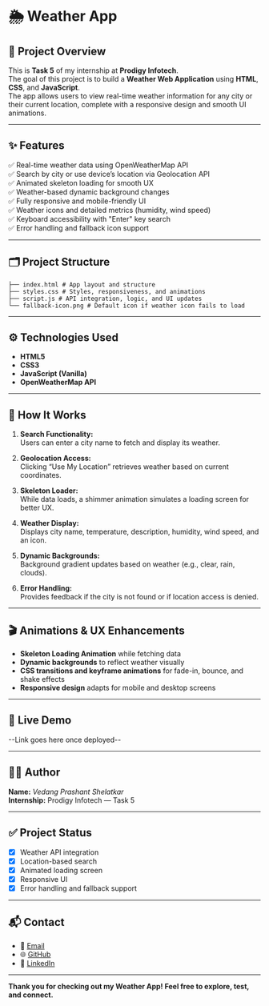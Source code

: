 # 🌦️ Weather App

## 📌 Project Overview

This is **Task 5** of my internship at **Prodigy Infotech**.  
The goal of this project is to build a **Weather Web Application** using **HTML**, **CSS**, and **JavaScript**.  
The app allows users to view real-time weather information for any city or their current location, complete with a responsive design and smooth UI animations.

---

## ✨ Features

✅ Real-time weather data using OpenWeatherMap API  
✅ Search by city or use device’s location via Geolocation API  
✅ Animated skeleton loading for smooth UX  
✅ Weather-based dynamic background changes  
✅ Fully responsive and mobile-friendly UI  
✅ Weather icons and detailed metrics (humidity, wind speed)  
✅ Keyboard accessibility with "Enter" key search  
✅ Error handling and fallback icon support

---

## 🗂️ Project Structure
```
├── index.html # App layout and structure
├── styles.css # Styles, responsiveness, and animations
├── script.js # API integration, logic, and UI updates
└── fallback-icon.png # Default icon if weather icon fails to load
```
---

## ⚙️ Technologies Used

- **HTML5**  
- **CSS3**  
- **JavaScript (Vanilla)**  
- **OpenWeatherMap API**  

---

## 📖 How It Works

1. **Search Functionality:**  
   Users can enter a city name to fetch and display its weather.

2. **Geolocation Access:**  
   Clicking “Use My Location” retrieves weather based on current coordinates.

3. **Skeleton Loader:**  
   While data loads, a shimmer animation simulates a loading screen for better UX.

4. **Weather Display:**  
   Displays city name, temperature, description, humidity, wind speed, and an icon.

5. **Dynamic Backgrounds:**  
   Background gradient updates based on weather (e.g., clear, rain, clouds).

6. **Error Handling:**  
   Provides feedback if the city is not found or if location access is denied.

---

## 🎬 Animations & UX Enhancements

- **Skeleton Loading Animation** while fetching data  
- **Dynamic backgrounds** to reflect weather visually  
- **CSS transitions and keyframe animations** for fade-in, bounce, and shake effects  
- **Responsive design** adapts for mobile and desktop screens  

---

## 🚀 Live Demo

--Link goes here once deployed--

---

## 🧑‍💻 Author

**Name:** *Vedang Prashant Shelatkar*  
**Internship:** Prodigy Infotech — Task 5

---

## ✅ Project Status

- [x] Weather API integration  
- [x] Location-based search  
- [x] Animated loading screen  
- [x] Responsive UI  
- [x] Error handling and fallback support  

---

## 📬 Contact

- 📧 [Email](mailto:shelatkarvedang2@gmail.com)  
- 🌐 [GitHub](https://github.com/CodeWithVedang)  
- 🔗 [LinkedIn](https://linkedin.com/in/vedang-shelatkar-b3839a26a)  

---

**Thank you for checking out my Weather App! Feel free to explore, test, and connect.**
